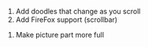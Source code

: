 <!-- 1. Add box to About Me with extra ciriculars or experience -->
1. Add doodles that change as you scroll
1. Add FireFox support (scrollbar)
<!-- 1. Finish Portfolio section -->
<!-- 1. Put contact info and all that in footer at bottom -->
1. Make picture part more full